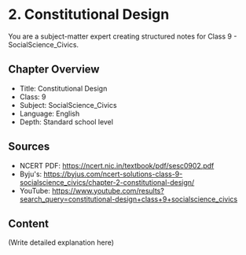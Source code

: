 # 2. Constitutional Design

You are a subject-matter expert creating structured notes for Class 9 - SocialScience_Civics.

## Chapter Overview
- Title: Constitutional Design
- Class: 9
- Subject: SocialScience_Civics
- Language: English
- Depth: Standard school level

## Sources
- NCERT PDF: https://ncert.nic.in/textbook/pdf/sesc0902.pdf
- Byju's: https://byjus.com/ncert-solutions-class-9-socialscience_civics/chapter-2-constitutional-design/
- YouTube: https://www.youtube.com/results?search_query=constitutional-design+class+9+socialscience_civics

## Content
(Write detailed explanation here)
